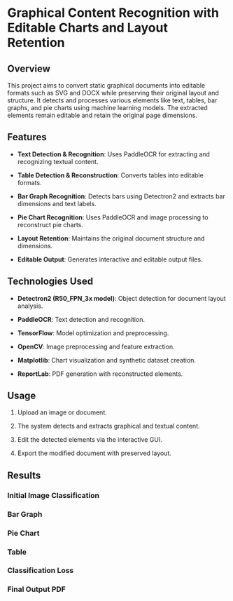 # Graphical Content Recognition with Editable Charts and Layout Retention

## Overview

This project aims to convert static graphical documents into editable formats such as SVG and DOCX while preserving their original layout and structure. It detects and processes various elements like text, tables, bar graphs, and pie charts using machine learning models. The extracted elements remain editable and retain the original page dimensions.

## Features

-   **Text Detection & Recognition**: Uses PaddleOCR for extracting and recognizing textual content.
    
-   **Table Detection & Reconstruction**: Converts tables into editable formats.
    
-   **Bar Graph Recognition**: Detects bars using Detectron2 and extracts bar dimensions and text labels.
    
-   **Pie Chart Recognition**: Uses PaddleOCR and image processing to reconstruct pie charts.
    
-   **Layout Retention**: Maintains the original document structure and dimensions.
    
-   **Editable Output**: Generates interactive and editable output files.
    

## Technologies Used

-   **Detectron2 (R50_FPN_3x model)**: Object detection for document layout analysis.
    
-   **PaddleOCR**: Text detection and recognition.
    
-   **TensorFlow**: Model optimization and preprocessing.
    
-   **OpenCV**: Image preprocessing and feature extraction.
    
-   **Matplotlib**: Chart visualization and synthetic dataset creation.
    
-   **ReportLab**: PDF generation with reconstructed elements.
    




## Usage

1.  Upload an image or document.
    
2.  The system detects and extracts graphical and textual content.
    
3.  Edit the detected elements via the interactive GUI.
    
4.  Export the modified document with preserved layout.

## Results

### Initial Image Classification<br>

### Bar Graph

### Pie Chart 

### Table 

### Classification Loss 

### Final Output PDF
    

